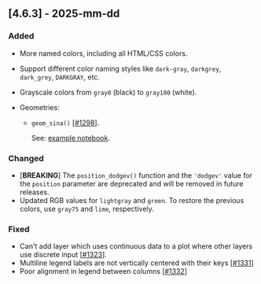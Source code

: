 ## [4.6.3] - 2025-mm-dd

### Added
- More named colors, including all HTML/CSS colors.
- Support different color naming styles like `dark-gray`, `darkgrey`, `dark_grey`, `DARKGRAY`, etc.
- Grayscale colors from `gray0` (black) to `gray100` (white).

- Geometries:

  - `geom_sina()` [[#1298](https://github.com/JetBrains/lets-plot/issues/1298)].

    See: [example notebook](https://nbviewer.org/github/JetBrains/lets-plot/blob/master/docs/f-25b/geom_sina.ipynb).

### Changed
- [**BREAKING**] The `position_dodgev()` function and the `'dodgev'` value for the `position` parameter are deprecated and will be removed in future releases.
- Updated RGB values for `lightgray` and `green`. To restore the previous colors, use `gray75` and `lime`, respectively. 

### Fixed

- Can't add layer which uses continuous data to a plot where other layers use discrete input [[#1323](https://github.com/JetBrains/lets-plot/issues/1323)].
- Multiline legend labels are not vertically centered with their keys [[#1331](https://github.com/JetBrains/lets-plot/issues/1331)]   
- Poor alignment in legend between columns [[#1332](https://github.com/JetBrains/lets-plot/issues/1332)]
